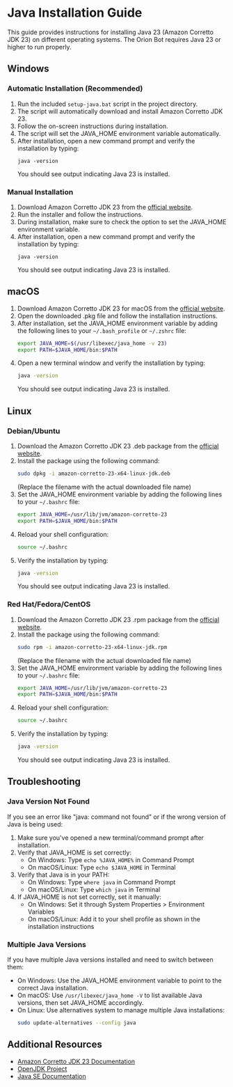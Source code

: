 # Java Installation Guide

This guide provides instructions for installing Java 23 (Amazon Corretto JDK 23) on different operating systems. The Orion Bot requires Java 23 or higher to run properly.

## Windows

### Automatic Installation (Recommended)

1. Run the included `setup-java.bat` script in the project directory.
2. The script will automatically download and install Amazon Corretto JDK 23.
3. Follow the on-screen instructions during installation.
4. The script will set the JAVA_HOME environment variable automatically.
5. After installation, open a new command prompt and verify the installation by typing:
   ```
   java -version
   ```
   You should see output indicating Java 23 is installed.

### Manual Installation

1. Download Amazon Corretto JDK 23 from the [official website](https://docs.aws.amazon.com/corretto/latest/corretto-23-ug/downloads-list.html).
2. Run the installer and follow the instructions.
3. During installation, make sure to check the option to set the JAVA_HOME environment variable.
4. After installation, open a new command prompt and verify the installation by typing:
   ```
   java -version
   ```
   You should see output indicating Java 23 is installed.

## macOS

1. Download Amazon Corretto JDK 23 for macOS from the [official website](https://docs.aws.amazon.com/corretto/latest/corretto-23-ug/downloads-list.html).
2. Open the downloaded .pkg file and follow the installation instructions.
3. After installation, set the JAVA_HOME environment variable by adding the following lines to your `~/.bash_profile` or `~/.zshrc` file:
   ```bash
   export JAVA_HOME=$(/usr/libexec/java_home -v 23)
   export PATH=$JAVA_HOME/bin:$PATH
   ```
4. Open a new terminal window and verify the installation by typing:
   ```bash
   java -version
   ```
   You should see output indicating Java 23 is installed.

## Linux

### Debian/Ubuntu

1. Download the Amazon Corretto JDK 23 .deb package from the [official website](https://docs.aws.amazon.com/corretto/latest/corretto-23-ug/downloads-list.html).
2. Install the package using the following command:
   ```bash
   sudo dpkg -i amazon-corretto-23-x64-linux-jdk.deb
   ```
   (Replace the filename with the actual downloaded file name)
3. Set the JAVA_HOME environment variable by adding the following lines to your `~/.bashrc` file:
   ```bash
   export JAVA_HOME=/usr/lib/jvm/amazon-corretto-23
   export PATH=$JAVA_HOME/bin:$PATH
   ```
4. Reload your shell configuration:
   ```bash
   source ~/.bashrc
   ```
5. Verify the installation by typing:
   ```bash
   java -version
   ```
   You should see output indicating Java 23 is installed.

### Red Hat/Fedora/CentOS

1. Download the Amazon Corretto JDK 23 .rpm package from the [official website](https://docs.aws.amazon.com/corretto/latest/corretto-23-ug/downloads-list.html).
2. Install the package using the following command:
   ```bash
   sudo rpm -i amazon-corretto-23-x64-linux-jdk.rpm
   ```
   (Replace the filename with the actual downloaded file name)
3. Set the JAVA_HOME environment variable by adding the following lines to your `~/.bashrc` file:
   ```bash
   export JAVA_HOME=/usr/lib/jvm/amazon-corretto-23
   export PATH=$JAVA_HOME/bin:$PATH
   ```
4. Reload your shell configuration:
   ```bash
   source ~/.bashrc
   ```
5. Verify the installation by typing:
   ```bash
   java -version
   ```
   You should see output indicating Java 23 is installed.

## Troubleshooting

### Java Version Not Found

If you see an error like "java: command not found" or if the wrong version of Java is being used:

1. Make sure you've opened a new terminal/command prompt after installation.
2. Verify that JAVA_HOME is set correctly:
   - On Windows: Type `echo %JAVA_HOME%` in Command Prompt
   - On macOS/Linux: Type `echo $JAVA_HOME` in Terminal
3. Verify that Java is in your PATH:
   - On Windows: Type `where java` in Command Prompt
   - On macOS/Linux: Type `which java` in Terminal
4. If JAVA_HOME is not set correctly, set it manually:
   - On Windows: Set it through System Properties > Environment Variables
   - On macOS/Linux: Add it to your shell profile as shown in the installation instructions

### Multiple Java Versions

If you have multiple Java versions installed and need to switch between them:

- On Windows: Use the JAVA_HOME environment variable to point to the correct Java installation.
- On macOS: Use `/usr/libexec/java_home -V` to list available Java versions, then set JAVA_HOME accordingly.
- On Linux: Use alternatives system to manage multiple Java installations:
  ```bash
  sudo update-alternatives --config java
  ```

## Additional Resources

- [Amazon Corretto JDK 23 Documentation](https://docs.aws.amazon.com/corretto/latest/corretto-23-ug/what-is-corretto-23.html)
- [OpenJDK Project](https://openjdk.java.net/)
- [Java SE Documentation](https://docs.oracle.com/en/java/javase/index.html)